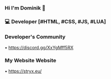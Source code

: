 ### Hi I'm Dominik 👋
### 💻 Developer [#HTML, #CSS, #JS, #LUA]

### Developer's Community ###
• https://discord.gg/XxYgMff5RX

### My Website Website ###
• https://stryx.eu/
